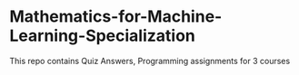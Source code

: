 # Mathematics-for-Machine-Learning-Specialization
This repo contains Quiz Answers, Programming assignments for 3 courses
